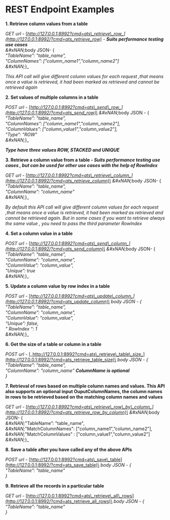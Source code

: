 # REST Endpoint Examples

**1. Retrieve column values from a table**

_GET url -_ [_http://127.0.0.1:8992?cmd=ats\_retrieve\_row_](http://127.0.0.1:8992/?cmd=ats_retrieve_row) _- **Suits performance testing use cases**_\
&#xNAN;_&#x62;ody JSON- {_\
&#x20;   _"TableName”: "table\_name",_\
&#x20;   _"ColumnNames”: \["column\_name1","column\_name2"]_\
&#xNAN;_}_

_This API call will give different column values for each request ,that means once a value is retrieved, it had been marked as retrieved and cannot be retrieved again_



**2. Set values of multiple columns in a table**

_POST url -_ [_http://127.0.0.1:8992?cmd=ats\_send\_row_](http://127.0.0.1:8992/?cmd=ats_send_row)\
&#xNAN;_&#x62;ody JSON - {_\
&#x20;   _"TableName”: "table\_name",_\
&#x20;   _"ColumnNames”: \["column\_name1","column\_name2"],_\
&#x20;   _"ColumnValues”: \["column\_value1","column\_value2"],_\
&#x20;   _"Type”: "ROW"_                                                                \
&#xNAN;_}_

&#x20; _**Type have three values ROW, STACKED and UNIQUE**_



**3. Retrieve a column value from a table -&#x20;**_**Suits performance testing use cases , but can be used for other use cases with the help of RowIndex**_

_GET url -_ [_http://127.0.0.1:8992?cmd=ats\_retrieve\_column_](http://127.0.0.1:8992/?cmd=ats_retrieve_column)\
&#xNAN;_&#x62;ody JSON- {_\
&#x20;   _"TableName”: "table\_name",_\
&#x20;   _"ColumnName”: "column\_name"_\
&#xNAN;_}_

_By default this API call will give different column values for each request ,that means once a value is retrieved, it had been marked as retrieved and cannot be retrieved again. But in some cases if you want to retrieve always the same value , you need to pass the third parameter RowIndex_



**4. Set a column value in a table**

_POST url -_ [_http://127.0.0.1:8992?cmd=ats\_send\_column_](http://127.0.0.1:8992/?cmd=ats_send_column)\
&#xNAN;_&#x62;ody JSON- {_\
&#x20;   _"TableName”: "table\_name",_\
&#x20;   _"ColumnName”: "column\_name",_\
&#x20;   _"ColumnValue”: "column\_value",_\
&#x20;   _"Unique”: true_\
&#xNAN;_}_



**5. Update a column value by row index in a table**

_POST url -_ [_http://127.0.0.1:8992?cmd=ats\_update\_column_](http://127.0.0.1:8992/?cmd=ats_update_column)\
&#x20;   _body JSON - {_\
&#x20;   _"TableName”: "table\_name",_\
&#x20;   _"ColumnName”: "column\_name",_\
&#x20;   _"ColumnValue”: "column\_value”,_\
&#x20; _“Unique”: false,_\
&#x20;   _" RowIndex “: 1_\
&#xNAN;_}_



**6. Get the size of a table or column in a table**

&#x20;    _POST url -_ [_http://127.0.0.1:8992?cmd=ats\_retrieve\_table\_size_](http://127.0.0.1:8992/?cmd=ats_retrieve_table_size)\
&#x20;   _body JSON - {_\
&#x20;   _"TableName”: "table\_name",_\
&#x20;   _"ColumnName”: "column\_name"                                **ColumnName is optional**_\
&#x20;   _}_       &#x20;

**7. Retrieval of rows based on multiple column names and values. This API also supports an optional input OuputColumnNames, the column names in rows to be retrieved based on the matching column names and values**

_GET url -_ [_http://127.0.0.1:8992?cmd=ats\_retrieve\_row\_by\_column_](http://127.0.0.1:8992/?cmd=ats_retrieve_row_by_column)\
&#xNAN;_&#x62;ody JSON- {_\
&#xNAN;_"TableName”: "table\_name",_\
&#xNAN;_"MatchColumnNames": \["column\_name1",”column\_name2”],_\
&#xNAN;_"MatchColumnValues" : \["column\_value1","column\_value2"]_\
&#xNAN;_}_



**8. Save a table after you have called any of the above APIs**

_POST url -_ [http://127.0.0.1:8992?cmd=ats\_save\_table](http://127.0.0.1:8992/?cmd=ats_save_table)\
&#x20;   _body JSON - {_\
&#x20;   _"TableName”: "table\_name"_\
&#x20;   _}_   &#x20;

**9. Retrieve all the records in a particular table**

_GET url -_ [http://127.0.0.1:8992?cmd=ats\_retrieve\_all\_rows](http://127.0.0.1:8992/?cmd=ats_retrieve_all_rows)\
&#x20;   _body JSON - {_\
&#x20;   _"TableName”: "table\_name"_\
&#x20;   _}_   &#x20;
